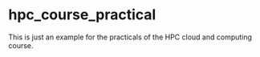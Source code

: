 # hpc_course_practical

This is just an example for the practicals of the HPC cloud and computing course.
